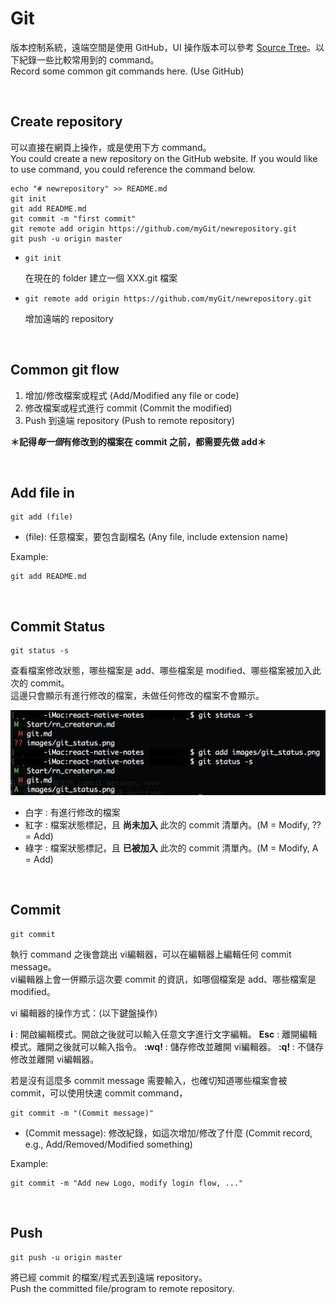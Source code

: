 # Git

版本控制系統，遠端空間是使用 GitHub，UI 操作版本可以參考 [Source Tree](https://www.sourcetreeapp.com/)。以下紀錄一些比較常用到的 command。<br>
Record some common git commands here. (Use GitHub)

<br>

## Create repository

可以直接在網頁上操作，或是使用下方 command。<br>
You could create a new repository on the GitHub website. If you would like to use command, you could reference the command below.

```
echo "# newrepository" >> README.md
git init
git add README.md
git commit -m "first commit"
git remote add origin https://github.com/myGit/newrepository.git
git push -u origin master
```

* `git init`

    在現在的 folder 建立一個 XXX.git 檔案

* `git remote add origin https://github.com/myGit/newrepository.git`

    增加遠端的 repository

<br>

## Common git flow

1. 增加/修改檔案或程式 (Add/Modified any file or code)
2. 修改檔案或程式進行 commit (Commit the modified)
3. Push 到遠端 repository (Push to remote repository)

**＊記得*每一個*有修改到的檔案在 commit 之前，都需要先做 add＊**

<br>

## Add file in

```
git add (file)
```

* (file): 任意檔案，要包含副檔名 (Any file, include extension name)

Example:

```
git add README.md
```

<br>

## Commit Status

```
git status -s
```

查看檔案修改狀態，哪些檔案是 add、哪些檔案是 modified、哪些檔案被加入此次的 commit。<br>
這邊只會顯示有進行修改的檔案，未做任何修改的檔案不會顯示。

![File status](/images/git_status.png)

* 白字 : 有進行修改的檔案
* 紅字 : 檔案狀態標記，且 **尚未加入** 此次的 commit 清單內。(M = Modify, ?? = Add)
* 綠字 : 檔案狀態標記，且 **已被加入** 此次的 commit 清單內。(M = Modify, A = Add)

<br>

## Commit

```
git commit
```

執行 command 之後會跳出 vi編輯器，可以在編輯器上編輯任何 commit message。<br>
vi編輯器上會一併顯示這次要 commit 的資訊，如哪個檔案是 add、哪些檔案是 modified。

vi 編輯器的操作方式：(以下鍵盤操作)

**i** : 開啟編輯模式。開啟之後就可以輸入任意文字進行文字編輯。
**Esc** : 離開編輯模式。離開之後就可以輸入指令。
**:wq!** : 儲存修改並離開 vi編輯器。
**:q!** : 不儲存修改並離開 vi編輯器。

若是沒有這麼多 commit message 需要輸入，也確切知道哪些檔案會被 commit，可以使用快速 commit command，

```
git commit -m "(Commit message)"
```

* (Commit message): 修改紀錄，如這次增加/修改了什麼 (Commit record, e.g., Add/Removed/Modified something)

Example:

```
git commit -m "Add new Logo, modify login flow, ..."
```

<br>

## Push

```
git push -u origin master
```

將已經 commit 的檔案/程式丟到遠端 repository。<br>
Push the committed file/program to remote repository.
